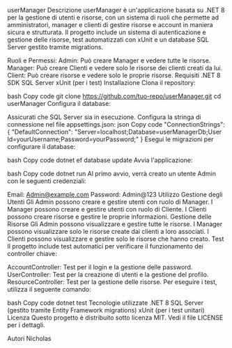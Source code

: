 userManager
Descrizione
userManager è un'applicazione basata su .NET 8 per la gestione di utenti e risorse, con un sistema di ruoli che permette ad amministratori, manager e clienti di gestire risorse e account in maniera sicura e strutturata. Il progetto include un sistema di autenticazione e gestione delle risorse, test automatizzati con xUnit e un database SQL Server gestito tramite migrations.

Ruoli e Permessi:
Admin: Può creare Manager e vedere tutte le risorse.
Manager: Può creare Clienti e vedere solo le risorse dei clienti creati da lui.
Client: Può creare risorse e vedere solo le proprie risorse.
Requisiti
.NET 8 SDK
SQL Server
xUnit (per i test)
Installazione
Clona il repository:

bash
Copy code
git clone https://github.com/tuo-repo/userManager.git
cd userManager
Configura il database:

Assicurati che SQL Server sia in esecuzione.
Configura la stringa di connessione nel file appsettings.json:
json
Copy code
"ConnectionStrings": {
  "DefaultConnection": "Server=localhost;Database=userManagerDb;User Id=yourUsername;Password=yourPassword;"
}
Esegui le migrazioni per configurare il database:

bash
Copy code
dotnet ef database update
Avvia l'applicazione:

bash
Copy code
dotnet run
Al primo avvio, verrà creato un utente Admin con le seguenti credenziali:

Email: Admin@example.com
Password: Admin@123
Utilizzo
Gestione degli Utenti
Gli Admin possono creare e gestire utenti con ruolo di Manager.
I Manager possono creare e gestire utenti con ruolo di Cliente.
I Clienti possono creare risorse e gestire le proprie informazioni.
Gestione delle Risorse
Gli Admin possono visualizzare e gestire tutte le risorse.
I Manager possono visualizzare solo le risorse create dai clienti a loro associati.
I Clienti possono visualizzare e gestire solo le risorse che hanno creato.
Test
Il progetto include test automatici per verificare il funzionamento dei controller chiave:

AccountController: Test per il login e la gestione delle password.
UserController: Test per la creazione di utenti e la gestione del profilo.
ResourceController: Test per la gestione delle risorse.
Per eseguire i test, utilizza il seguente comando:

bash
Copy code
dotnet test
Tecnologie utilizzate
.NET 8
SQL Server (gestito tramite Entity Framework migrations)
xUnit (per i test unitari)
Licenza
Questo progetto è distribuito sotto licenza MIT. Vedi il file LICENSE per i dettagli.

Autori
Nicholas
